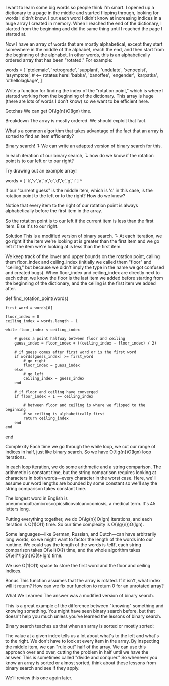 I want to learn some big words so people think I'm smart.
I opened up a dictionary to a page in the middle and started flipping through, looking for words I didn't know. I put each word I didn't know at increasing indices in a huge array I created in memory. When I reached the end of the dictionary, I started from the beginning and did the same thing until I reached the page I started at.

Now I have an array of words that are mostly alphabetical, except they start somewhere in the middle of the alphabet, reach the end, and then start from the beginning of the alphabet. In other words, this is an alphabetically ordered array that has been "rotated." For example:

  words = [
    'ptolemaic',
    'retrograde',
    'supplant',
    'undulate',
    'xenoepist',
    'asymptote', # <-- rotates here!
    'babka',
    'banoffee',
    'engender',
    'karpatka',
    'othellolagkage',
]

Write a function for finding the index of the "rotation point," which is where I started working from the beginning of the dictionary. This array is huge (there are lots of words I don't know) so we want to be efficient here.

Gotchas
We can get O(\lg{n})O(lgn) time.

Breakdown
The array is mostly ordered. We should exploit that fact.

What's a common algorithm that takes advantage of the fact that an array is sorted to find an item efficiently?

Binary search! ↴ We can write an adapted version of binary search for this.

In each iteration of our binary search, ↴ how do we know if the rotation point is to our left or to our right?

Try drawing out an example array!

  words = [ 'k','v','a','b','c','d','e','g','i' ]
                           ^

If our "current guess" is the middle item, which is 'c' in this case, is the rotation point to the left or to the right? How do we know?

Notice that every item to the right of our rotation point is always alphabetically before the first item in the array.

So the rotation point is to our left if the current item is less than the first item. Else it's to our right.

Solution
This is a modified version of binary search. ↴ At each iteration, we go right if the item we're looking at is greater than the first item and we go left if the item we're looking at is less than the first item.

We keep track of the lower and upper bounds on the rotation point, calling them floor_index and ceiling_index (initially we called them "floor" and "ceiling," but because we didn't imply the type in the name we got confused and created bugs). When floor_index and ceiling_index are directly next to each other, we know the floor is the last item we added before starting from the beginning of the dictionary, and the ceiling is the first item we added after.

  def find_rotation_point(words)

    first_word = words[0]

    floor_index = 0
    ceiling_index = words.length - 1

    while floor_index < ceiling_index

        # guess a point halfway between floor and ceiling
        guess_index = floor_index + ((ceiling_index - floor_index) / 2)

        # if guess comes after first word or is the first word
        if words[guess_index] >= first_word
            # go right
            floor_index = guess_index
        else
            # go left
            ceiling_index = guess_index
        end

        # if floor and ceiling have converged
        if floor_index + 1 == ceiling_index

            # between floor and ceiling is where we flipped to the beginning
            # so ceiling is alphabetically first
            return ceiling_index
        end
    end
end

Complexity
Each time we go through the while loop, we cut our range of indices in half, just like binary search. So we have O(\lg{n})O(lgn) loop iterations.

In each loop iteration, we do some arithmetic and a string comparison. The arithmetic is constant time, but the string comparison requires looking at characters in both words—every character in the worst case. Here, we'll assume our word lengths are bounded by some constant so we'll say the string comparison takes constant time.

The longest word in English is pneumonoultramicroscopicsilicovolcanoconiosis, a medical term. It's 45 letters long.

Putting everything together, we do O(\lg{n})O(lgn) iterations, and each iteration is O(1)O(1) time. So our time complexity is O(\lg{n})O(lgn).

Some languages—like German, Russian, and Dutch—can have arbitrarily long words, so we might want to factor the length of the words into our runtime. We could say the length of the words is \ellℓ, each string comparison takes O(\ell)O(ℓ) time, and the whole algorithm takes O(\ell*\lg{n})O(ℓ∗lgn) time.

We use O(1)O(1) space to store the first word and the floor and ceiling indices.

Bonus
This function assumes that the array is rotated. If it isn't, what index will it return? How can we fix our function to return 0 for an unrotated array?

What We Learned
The answer was a modified version of binary search.

This is a great example of the difference between "knowing" something and knowing something. You might have seen binary search before, but that doesn't help you much unless you've learned the lessons of binary search.

Binary search teaches us that when an array is sorted or mostly sorted:

The value at a given index tells us a lot about what's to the left and what's to the right.
We don't have to look at every item in the array. By inspecting the middle item, we can "rule out" half of the array.
We can use this approach over and over, cutting the problem in half until we have the answer. This is sometimes called "divide and conquer."
So whenever you know an array is sorted or almost sorted, think about these lessons from binary search and see if they apply.

We'll review this one again later.
